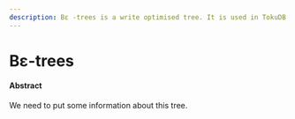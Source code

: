```yaml
---
description: Bε -trees is a write optimised tree. It is used in TokuDB and SplinterDB
---
```


# Bε-trees

#### Abstract

We need to put some information about this tree.

